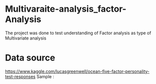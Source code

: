 # Multivaraite-analysis_factor-Analysis
The project was done to test understanding of Factor analysis as type of Multivariate analysis
# Data source
  https://www.kaggle.com/lucasgreenwell/ocean-five-factor-personality-test-responses
  Sample :
  
